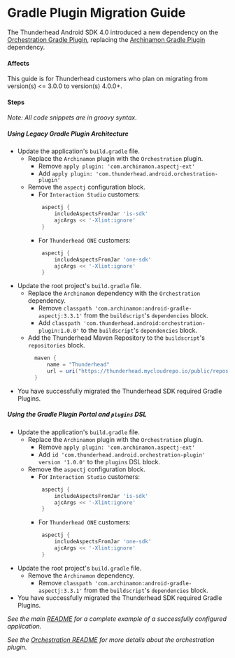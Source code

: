 # Gradle Plugin Migration Guide

The Thunderhead Android SDK 4.0 introduced a new dependency on the [Orchestration Gradle Plugin](README.md), replacing the [Archinamon Gradle Plugin](https://github.com/Archinamon/android-gradle-aspectj) dependency.

#### Affects

This guide is for Thunderhead customers who plan on migrating from version(s) <= 3.0.0 to version(s) 4.0.0+.

#### Steps 

*Note: All code snippets are in groovy syntax.*

##### Using Legacy Gradle Plugin Architecture
* Update the application's `build.gradle` file.
  * Replace the `Archinamon` plugin with the `Orchestration` plugin.
    * Remove `apply plugin: 'com.archinamon.aspectj-ext'`
    * Add `apply plugin: 'com.thunderhead.android.orchestration-plugin'`
  * Remove the `aspectj` configuration block.
    * For `Interaction Studio` customers:
      ```groovy 
       aspectj {
           includeAspectsFromJar 'is-sdk'
           ajcArgs << '-Xlint:ignore'
       }
      ```
    * For `Thunderhead ONE` customers:
      ```groovy 
       aspectj {
           includeAspectsFromJar 'one-sdk'
           ajcArgs << '-Xlint:ignore'
       }
      ```
* Update the root project's `build.gradle` file.
  * Replace the `Archinamon` dependency with the `Orchestration` dependency.
    * Remove `classpath 'com.archinamon:android-gradle-aspectj:3.3.1'` from the `buildscript`'s `dependencies` block.
    * Add `classpath 'com.thunderhead.android:orchestration-plugin:1.0.0'` to the `buildscript`'s `dependencies` block.
  * Add the Thunderhead Maven Repository to the `buildscript`'s `repositories` block.
    ```groovy
      maven {
          name = "Thunderhead"
          url = uri("https://thunderhead.mycloudrepo.io/public/repositories/one-sdk-android")
      }
    ``` 
* You have successfully migrated the Thunderhead SDK required Gradle Plugins.

##### Using the Gradle Plugin Portal and `plugins` DSL
* Update the application's `build.gradle` file.
  * Replace the `Archinamon` plugin with the `Orchestration` plugin.
    * Remove `apply plugin: 'com.archinamon.aspectj-ext'`
    * Add `id 'com.thunderhead.android.orchestration-plugin' version '1.0.0'` to the `plugins` DSL block.
  * Remove the `aspectj` configuration block.
    * For `Interaction Studio` customers:
      ```groovy 
       aspectj {
           includeAspectsFromJar 'is-sdk'
           ajcArgs << '-Xlint:ignore'
       }
      ```
    * For `Thunderhead ONE` customers:
      ```groovy 
       aspectj {
           includeAspectsFromJar 'one-sdk'
           ajcArgs << '-Xlint:ignore'
       }
      ```
* Update the root project's `build.gradle` file.
  * Remove the `Archinamon` dependency.
    * Remove `classpath 'com.archinamon:android-gradle-aspectj:3.3.1'` from the `buildscript`'s `dependencies` block.
* You have successfully migrated the Thunderhead SDK required Gradle Plugins.

*See the main [README](README.md) for a complete example of a successfully configured application.*

*See the [Orchestration README](README.md) for more details about the orchestration plugin.*